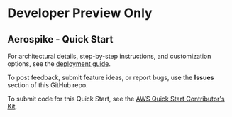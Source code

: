 # Developer Preview Only
## Aerospike - Quick Start

<!--
# Launch into a new VPC
[Launch into a new VPC](https://fwd.aws/d6nX8?)

# Launch into an existing VPC
[Launch into an existing VPC](https://fwd.aws/vM8jA?)
 
//-->

For architectural details, step-by-step instructions, and customization options, see the [deployment guide](https://aws-quickstart.github.io/quickstart-aerospike-cluster/).

To post feedback, submit feature ideas, or report bugs, use the **Issues** section of this GitHub repo. 

To submit code for this Quick Start, see the [AWS Quick Start Contributor's Kit](https://aws-quickstart.github.io/).
